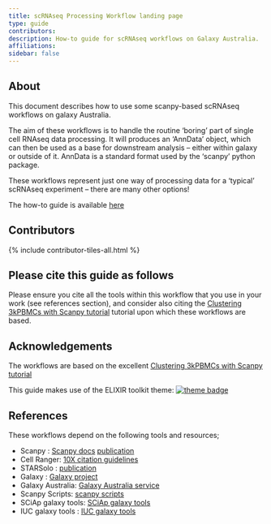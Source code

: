 ```yaml
---
title: scRNAseq Processing Workflow landing page
type: guide
contributors: 
description: How-to guide for scRNAseq workflows on Galaxy Australia.
affiliations: 
sidebar: false
---
```



## About 

This document describes how to use some scanpy-based scRNAseq workflows on galaxy Australia. 

The aim of these workflows is to handle the routine ‘boring’ part of single cell RNAseq data processing. It will produces an ‘AnnData’ object, which can then be used as a base for downstream analysis – either within galaxy or outside of it. AnnData is a standard format used by the ‘scanpy’ python package. 

These workflows represent just one way of processing data for a ‘typical’ scRNAseq experiment – there are many other options!  

The how-to guide is available [here](scrnaseq_wf_guide.html)


## Contributors

{% include contributor-tiles-all.html %}

## Please cite this guide as follows

Please ensure you cite all the tools within this workflow that you use in your work (see references section), and consider also citing the [Clustering 3kPBMCs with Scanpy tutorial](https://training.galaxyproject.org/training-material/topics/single-cell/tutorials/scrna-scanpy-pbmc3k/tutorial.html ) tutorial upon which these workflows are based.


## Acknowledgements

The workflows are based on the excellent [Clustering 3kPBMCs with Scanpy tutorial](https://training.galaxyproject.org/training-material/topics/single-cell/tutorials/scrna-scanpy-pbmc3k/tutorial.html)

This guide makes use of the ELIXIR toolkit theme: [![theme badge](https://img.shields.io/badge/ELIXIR%20toolkit%20theme-jekyll-blue?color=0d6efd)](https://github.com/ELIXIR-Belgium/elixir-toolkit-theme)

## References

These workflows depend on the following tools and resources;

* Scanpy : [Scanpy docs](https://scanpy.readthedocs.io/en/stable/) [publication](https://genomebiology.biomedcentral.com/articles/10.1186/s13059-017-1382-0)
* Cell Ranger: [10X citation guidelines](https://support.10xgenomics.com/docs/citations)
* STARSolo : [publication](https://www.biorxiv.org/content/10.1101/2021.05.05.442755v1.full)
* Galaxy : [Galaxy project](https://galaxyproject.org/) 
* Galaxy Australia: [Galaxy Australia service](https://usegalaxy.org.au/)
* Scanpy Scripts: [scanpy scripts](https://github.com/ebi-gene-expression-group/scanpy-scripts)
* SCiAp galaxy tools: [SCiAp galaxy tools](https://github.com/ebi-gene-expression-group/container-galaxy-sc-tertiary/tree/develop)
* IUC galaxy tools : [IUC galaxy tools](https://github.com/galaxyproject/tools-iuc/tree/main)
